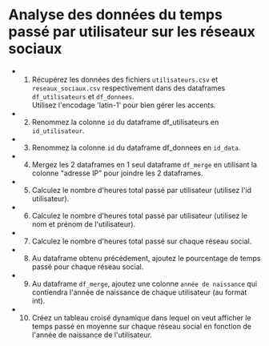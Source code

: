 # Analyse des données du temps passé par utilisateur sur les réseaux sociaux

- 1. Récupérez les données des fichiers `utilisateurs.csv` et `reseaux_sociaux.csv` respectivement dans des dataframes `df_utilisateurs` et `df_donnees`.  
     Utilisez l'encodage 'latin-1' pour bien gérer les accents.

- 2. Renommez la colonne `id` du dataframe df_utilisateurs en `id_utilisateur`.

- 3. Renommez la colonne `id` du dataframe df_donnees en `id_data`.

- 4. Mergez les 2 dataframes en 1 seul dataframe `df_merge` en utilisant la colonne "adresse IP" pour joindre les 2 dataframes.

- 5. Calculez le nombre d'heures total passé par utilisateur (utilisez l'id utilisateur).

- 6. Calculez le nombre d'heures total passé par utilisateur (utilisez le nom et prénom de l'utilisateur).

- 7. Calculez le nombre d'heures total passé sur chaque réseau social.

- 8. Au dataframe obtenu précédement, ajoutez le pourcentage de temps passé pour chaque réseau social.

- 9. Au dataframe `df_merge`, ajoutez une colonne `année de naissance` qui contiendra l'année de naissance de chaque utilisateur (au format int).

- 10. Créez un tableau croisé dynamique dans lequel on veut afficher le temps passé en moyenne sur chaque réseau social en fonction de l'année de naissance de l'utilisateur.

